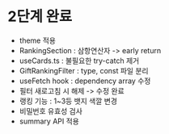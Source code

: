 # 2단계 완료

- theme 적용
- RankingSection : 삼항연산자 -> early return
- useCards.ts : 불필요한 try-catch 제거
- GiftRankingFilter : type, const 파일 분리
- useFetch hook : dependency array 수정
- 필터 새로고침 시 해제 -> 수정 완료
- 랭킹 기능 : 1~3등 뱃지 색깔 변경
- 비밀번호 유효성 검사
- summary API 적용
